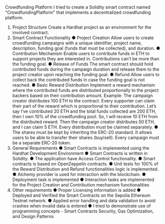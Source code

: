 Crowdfunding Platform
I tried to create a Solidity smart contract named "CrowdfundingPlatform" that implements a decentralized
crowdfunding platform.

1. Project Structure
   Create a Hardhat project as an environment for the involved contract.
2. Smart Contract Functionality
   ● Project Creation
   Allow users to create crowdfunding campaigns with a unique identifier, project name, description, funding
   goal (funds that must be collected), and duration.
   ● Contribution Mechanism
   Enable users to contribute funds in ETH to support projects they are interested in.
   Contributions can’t be more than the funding goal.
   ● Release of Funds
   The smart contract should hold contributed funds during the campaign duration and release them to the
   project creator upon reaching the funding goal.
   ● Refund
   Allow users to collect back the contributed funds in case the funding goal is not reached.
   ● Basic Reward Distribution
   Implement a reward mechanism where the contributed funds are distributed proportionally to the project
   backers based on their contribution amount.
   Example: The campaign creator distributes 100 ETH to the contract. Every supporter can claim their part of
   the reward which is proportional to their contribution. Let’s say I’ve contributed 20 ETH and the total funds
   collected are 200 ETH, then I own 10% of the crowdfunding pool. So, I will receive 10 ETH from the
   distributed reward. Then the campaign creator distributes 50 ETH, and I can claim 5 ETH. Every distribution
   must be claimed separately.
   ● The shares must be kept by inheriting the ERC-20 standard. It allows users to be able to transfer their
   shares (buy/sell). Every campaign must be a separate ERC-20 token.
3. General Requirements
   ● Smart Contracts is implemented using the Hardhat Development Environment
   ● Smart Contracts is written in Solidity.
   ● The application have Access Control functionality.
   ● Smart contracts is based on OpenZeppelin contracts.
   ● Unit tests for 100% of the Reward Distribution and Refund functionalities logic is implemented.
   ● Alchemy provider is used for interaction with the blockchain.
   ● Deployment task is implemented
   ● Interaction tasks are implemented for the Project Creation and Contribution mechanism
   functionalities
4. Other requirements
   ● Proper Licensing information is added
   ● Deployed and Verified the Smart Contracts on the Sepolia Ethereum Testnet network.
   ● Applied error handling and data validation to avoid crashes when invalid data is entered
   ● I tried to demonstrate use of programming concepts - Smart Contracts Security, Gas Optimization, and Design
   Patterns
